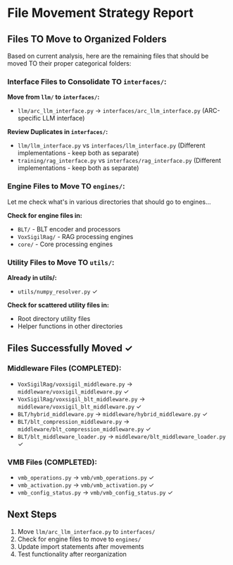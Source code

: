 # File Movement Strategy Report
## Files TO Move to Organized Folders

Based on current analysis, here are the remaining files that should be moved TO their proper categorical folders:

### Interface Files to Consolidate TO `interfaces/`:

**Move from `llm/` to `interfaces/`:**
- `llm/arc_llm_interface.py` → `interfaces/arc_llm_interface.py` (ARC-specific LLM interface)

**Review Duplicates in `interfaces/`:**
- `llm/llm_interface.py` vs `interfaces/llm_interface.py` (Different implementations - keep both as separate)
- `training/rag_interface.py` vs `interfaces/rag_interface.py` (Different implementations - keep both as separate)

### Engine Files to Move TO `engines/`:

Let me check what's in various directories that should go to engines...

**Check for engine files in:**
- `BLT/` - BLT encoder and processors
- `VoxSigilRag/` - RAG processing engines
- `core/` - Core processing engines

### Utility Files to Move TO `utils/`:

**Already in utils/:**
- `utils/numpy_resolver.py` ✓

**Check for scattered utility files in:**
- Root directory utility files
- Helper functions in other directories

## Files Successfully Moved ✓

### Middleware Files (COMPLETED):
- `VoxSigilRag/voxsigil_middleware.py` → `middleware/voxsigil_middleware.py` ✓
- `VoxSigilRag/voxsigil_blt_middleware.py` → `middleware/voxsigil_blt_middleware.py` ✓
- `BLT/hybrid_middleware.py` → `middleware/hybrid_middleware.py` ✓
- `BLT/blt_compression_middleware.py` → `middleware/blt_compression_middleware.py` ✓
- `BLT/blt_middleware_loader.py` → `middleware/blt_middleware_loader.py` ✓

### VMB Files (COMPLETED):
- `vmb_operations.py` → `vmb/vmb_operations.py` ✓
- `vmb_activation.py` → `vmb/vmb_activation.py` ✓
- `vmb_config_status.py` → `vmb/vmb_config_status.py` ✓

## Next Steps

1. Move `llm/arc_llm_interface.py` to `interfaces/`
2. Check for engine files to move to `engines/`
3. Update import statements after movements
4. Test functionality after reorganization
